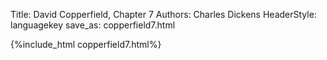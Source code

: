 Title: David Copperfield, Chapter 7
Authors: Charles Dickens
HeaderStyle: languagekey
save_as: copperfield7.html

{%include_html copperfield7.html%}

